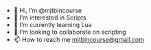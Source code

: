 - 👋 Hi, I’m @mjtbincourse
- 👀 I’m interested in Scripts
- 🌱 I’m currently learning Lua
- 💞️ I’m looking to collaborate on scripting
- 📫 How to reach me mjtbincourse@gmail.com

<!---
mjtbincourse/mjtbincourse is a ✨ special ✨ repository because its `README.md` (this file) appears on your GitHub profile.
You can click the Preview link to take a look at your changes.
--->
